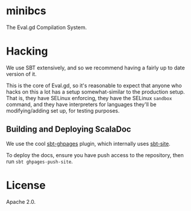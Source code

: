 # minibcs

The Eval.gd Compilation System.

# Hacking

We use SBT extensively, and so we recommend having a fairly up to date version
of it.

This is the core of Eval.gd, so it's reasonable to expect that anyone who
hacks on this a lot has a setup somewhat-similar to the production setup. That
is, they have SELinux enforcing, they have the SELinux `sandbox` command, and
they have interpreters for languages they'll be modifying/adding set up, for
testing purposes.

## Building and Deploying ScalaDoc

We use the cool [sbt-ghpages](https://github.com/sbt/sbt-ghpages) plugin, which
internally uses [sbt-site](https://github.com/sbt/sbt-site).

To deploy the docs, ensure you have push access to the repository, then run
`sbt ghpages-push-site`.

# License

Apache 2.0.
